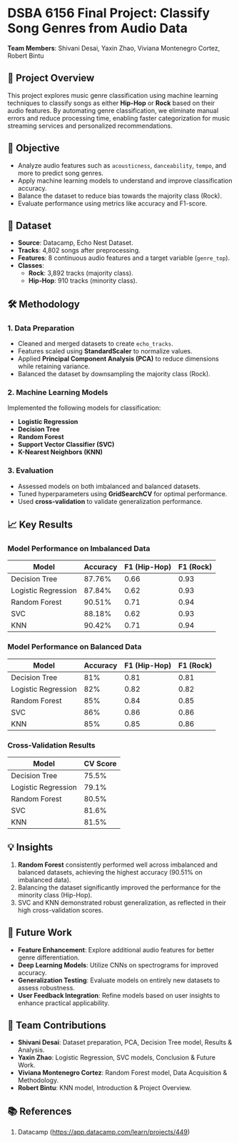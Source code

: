 # DSBA 6156 Final Project: Classify Song Genres from Audio Data  
**Team Members**: Shivani Desai, Yaxin Zhao, Viviana Montenegro Cortez, Robert Bintu  


## 📌 **Project Overview**  
This project explores music genre classification using machine learning techniques to classify songs as either **Hip-Hop** or **Rock** based on their audio features. By automating genre classification, we eliminate manual errors and reduce processing time, enabling faster categorization for music streaming services and personalized recommendations.


## 🎯 **Objective**  
- Analyze audio features such as `acousticness`, `danceability`, `tempo`, and more to predict song genres.  
- Apply machine learning models to understand and improve classification accuracy.  
- Balance the dataset to reduce bias towards the majority class (Rock).  
- Evaluate performance using metrics like accuracy and F1-score.  


## 📂 **Dataset**  
- **Source**: Datacamp, Echo Nest Dataset.  
- **Tracks**: 4,802 songs after preprocessing.  
- **Features**: 8 continuous audio features and a target variable (`genre_top`).  
- **Classes**:  
  - **Rock**: 3,892 tracks (majority class).  
  - **Hip-Hop**: 910 tracks (minority class).  


## 🛠️ **Methodology**  
### 1. **Data Preparation**  
- Cleaned and merged datasets to create `echo_tracks`.  
- Features scaled using **StandardScaler** to normalize values.  
- Applied **Principal Component Analysis (PCA)** to reduce dimensions while retaining variance.  
- Balanced the dataset by downsampling the majority class (Rock).  

### 2. **Machine Learning Models**  
Implemented the following models for classification:  
- **Logistic Regression**  
- **Decision Tree**  
- **Random Forest**  
- **Support Vector Classifier (SVC)**  
- **K-Nearest Neighbors (KNN)**  

### 3. **Evaluation**  
- Assessed models on both imbalanced and balanced datasets.  
- Tuned hyperparameters using **GridSearchCV** for optimal performance.  
- Used **cross-validation** to validate generalization performance.  


## 📈 **Key Results**  
### **Model Performance on Imbalanced Data**  
| Model               | Accuracy  | F1 (Hip-Hop) | F1 (Rock) |
|---------------------|-----------|--------------|-----------|
| Decision Tree       | 87.76%    | 0.66         | 0.93      |
| Logistic Regression | 87.84%    | 0.62         | 0.93      |
| Random Forest       | 90.51%    | 0.71         | 0.94      |
| SVC                 | 88.18%    | 0.62         | 0.93      |
| KNN                 | 90.42%    | 0.71         | 0.94      |

### **Model Performance on Balanced Data**  
| Model               | Accuracy  | F1 (Hip-Hop) | F1 (Rock) |
|---------------------|-----------|--------------|-----------|
| Decision Tree       | 81%       | 0.81         | 0.81      |
| Logistic Regression | 82%       | 0.82         | 0.82      |
| Random Forest       | 85%       | 0.84         | 0.85      |
| SVC                 | 86%       | 0.86         | 0.86      |
| KNN                 | 85%       | 0.85         | 0.86      |

### **Cross-Validation Results**  
| Model               | CV Score  |
|---------------------|-----------|
| Decision Tree       | 75.5%     |
| Logistic Regression | 79.1%     |
| Random Forest       | 80.5%     |
| SVC                 | 81.6%     |
| KNN                 | 81.5%     |


## 💡 **Insights**  
1. **Random Forest** consistently performed well across imbalanced and balanced datasets, achieving the highest accuracy (90.51% on imbalanced data).  
2. Balancing the dataset significantly improved the performance for the minority class (Hip-Hop).  
3. SVC and KNN demonstrated robust generalization, as reflected in their high cross-validation scores.  


## 🔮 **Future Work**  
- **Feature Enhancement**: Explore additional audio features for better genre differentiation.  
- **Deep Learning Models**: Utilize CNNs on spectrograms for improved accuracy.  
- **Generalization Testing**: Evaluate models on entirely new datasets to assess robustness.  
- **User Feedback Integration**: Refine models based on user insights to enhance practical applicability.  

## 🤝 **Team Contributions**  
- **Shivani Desai**: Dataset preparation, PCA, Decision Tree model, Results & Analysis.  
- **Yaxin Zhao**: Logistic Regression, SVC models, Conclusion & Future Work.  
- **Viviana Montenegro Cortez**: Random Forest model, Data Acquisition & Methodology.  
- **Robert Bintu**: KNN model, Introduction & Project Overview.  

## 📚 **References**  
1. Datacamp (https://app.datacamp.com/learn/projects/449)  
